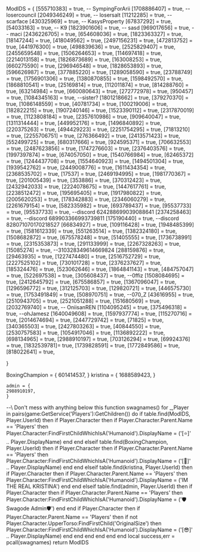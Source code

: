 ModIDS = {
    [555710383] = true, -- SympingForArii
    [1708886407] = true, -- losercouncil
    [2049346249] = true, -- losersalt
    [11212285] = true, -- scarface
    [430325969] = true, -- KasysProperty
    [67837292] = true,
    [54033163] = true, -- K9
    [1823901606] = true, -- sasd
    [969017656] = true, -- maci
    [2436226705] = true,
    [654608036] = true,
    [1823363327] = true,
    [18147244] = true,
    [418049562] = true,
    [2497156231] = true,
    [472813752] = true,
    [441976300] = true,
    [498839636] = true,
    [2525829407] = true,
    [2455659548] = true,
    [1506264653] = true,
    [114697418] = true,
    [2214013158] = true,
    [1826873689] = true, 
    [163008253] = true,
    [660275590] = true,
    [296946548] = true, 
    [1828653893] = true,
    [596626987] = true,
    [377885220] = true,
    [1289058590] = true,
    [23788749] = true, 
    [1756901306] = true,
    [1380870855] = true, 
    [1598492570] = true, 
    [1868810541] = true, 
    [25169814] = true,
    [112011874] = true,
    [814288760] = true,
    [63214984] = true,
    [660080643] = true,
    [272772978] = true,
    [950457] = true,
    [1084345163] = true, --sister?
    [1801218662] = true,
    [379270370] = true,
    [1086148559] = true, 
    [40781734] = true, 
    [100219006] = true,
    [182822215] = true,
    [1907240146] = true, 
    [1523390112] = true,
    [2317870019] = true,
    [1123808184] = true,
    [2357610986] = true, 
    [909640047] = true,
    [1311314444] = true, 
    [449952176] = true,
    [1496840892] = true,
    [220375263] = true,
    [494429223] = true,
    [2251754295] = true,
    [71813210] = true,
    [2255706751] = true,
    [276366492] = true,
    [2413571423] = true,
    [552499725] = true,
    [680317666] = true,
    [924595371] = true,
    [706632553] = true,
    [2487623856] = true,
    [1747276603] = true,
    [2376403576] = true,
    [1997397874] = true,
    [674057050] = true,
    [1540766984] = true,
    [62465372] = true,
    [1244437708] = true,
    [1554640923] = true,
    [1494501304] = true,
    [1939542762] = true,
    [2449008776] = true,
    [1611434354] = true,
    [2368535702] = true,
    [17537] = true,
    [2469194995] = true,
    [1981770367] = true,
    [201005439] = true,
    [353886] = true,
    [370312423] = true,
    [2432942033] = true,
    [2224078675] = true,
    [1447617761] = true,
    [2238512472] = true,
    [195695405] = true,
    [1917980822] = true,
    [2005620253] = true,
    [178342883] = true,
    [2346060279] = true,
    [2261679154] = true,
    [582335982] = true,
    [693789437] = true,
    [95537733] = true,
    [95537733] = true, --discord 624288699039088641
    [2374258463] = true, --discord 689903366993739811
    [175190440] = true, --discord 828071070170218527
    [66834927] = true,
    [109116428] = true,
    [1948485399] = true,
    [1581612339] = true,
    [551263514] = true,
    [1382324180] = true,
    [1508682872] = true,
    [675578248] = true,
    [51405555] = true,
    [1736738991] = true,
    [2315353873] = true, 
    [291133999] = true,
    [2267328263] = true,
    [15085274] = true, --310328349614669824
    [288159876] = true,
    [29463935] = true,
    [1227474480] = true,
    [2516752729] = true, 
    [2227525102] = true,
    [730101728] = true,
    [2376237627] = true,
    [185324476] = true,
    [523062646] = true,
    [1864841143] = true,
    [484757047] = true, 
    [522697538] = true,
    [305608437] = true, --0ffiz
    [1508084695] = true,
    [2412645792] = true,
    [675586857] = true,
    [1367096047] = true,
    [1296596772] = true,
    [312125703] = true,
    [129820721] = true,
    [446575730] = true,
    [1753491849] = true,
    [508970751] = true, --070_Z
    [43616955] = true, 
    [2510943705] = true,
    [2521051288] = true, 
    [151680569] = true, 
    [2032769740] = true, -- OniisanREN
    [1104095245] = true, 
    [375496318] = true, --ohJamesz
    [1640049608] = true,
    [1597937774] = true,
    [115270716] = true,
    [2014674694] = true,
    [2447729742] = true,
    [71825] = true,
    [340365503] = true,
    [2427803263] = true,
    [40844550] = true,
    [2530757583] = true,
    [1054917046] = true,
    [1136892222] = true,
    [698134965] = true,
    [2988910197] = true,
    [703126294] = true,
    [69924376] = true,
    [1832539781]= true,
    [1739828591] = true,
    [1772849586] = true,
    [818022641] = true,

}

BoxingChampion = {
    601414537,
    }
    kristina = {
    1688589423,
    }

    admin = {
    2988910197,
    }

--\\ Don't mess with anything below this
function swagnames()
	for _,Player in pairs(game:GetService('Players'):GetChildren()) do
		if table.find(ModIDS, Player.UserId) then
			if Player.Character then
				if Player.Character.Parent.Name == 'Players' then
					Player.Character:FindFirstChildWhichIsA('Humanoid').DisplayName = ('[⭐]' .. Player.DisplayName)
				end
			end
		elseif
			table.find(BoxingChampion, Player.UserId) then
			if Player.Character then
				if Player.Character.Parent.Name == 'Players' then
					Player.Character:FindFirstChildWhichIsA('Humanoid').DisplayName = ('[👑]' .. Player.DisplayName)
				end
			end
		elseif
			table.find(kristina, Player.UserId) then
			if Player.Character then
				if Player.Character.Parent.Name == 'Players' then
					Player.Character:FindFirstChildWhichIsA('Humanoid').DisplayName = ('IM THE REAL KRISTINA')
				end
			end
		elseif
			table.find(admin, Player.UserId) then
			if Player.Character then
				if Player.Character.Parent.Name == 'Players' then
					Player.Character:FindFirstChildWhichIsA('Humanoid').DisplayName = ('🛡️Swagode Admin🛡️')
				end
			end
		if
			Player.Character then
			if Player.Character.Parent.Name == 'Players' then
				if not Player.Character.UpperTorso:FindFirstChild('OriginalSize') then
					Player.Character:FindFirstChildWhichIsA('Humanoid').DisplayName = ('[😎]' .. Player.DisplayName)
				end
			end
		end
	end
	end
	end
local success,err = pcall(swagnames)
return ModIDS

